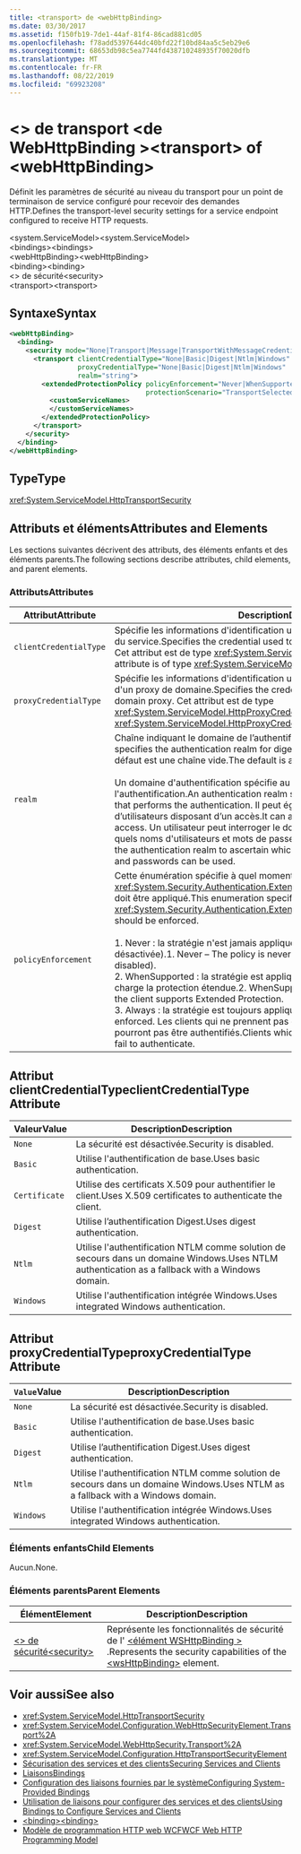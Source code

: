 ```yaml
---
title: <transport> de <webHttpBinding>
ms.date: 03/30/2017
ms.assetid: f150fb19-7de1-44af-81f4-86cad881cd05
ms.openlocfilehash: f78add5397644dc40bfd22f10bd84aa5c5eb29e6
ms.sourcegitcommit: 68653db98c5ea7744fd438710248935f70020dfb
ms.translationtype: MT
ms.contentlocale: fr-FR
ms.lasthandoff: 08/22/2019
ms.locfileid: "69923208"
---
```

# <a name="transport-of-webhttpbinding"></a><span data-ttu-id="ea76f-102">\<> de transport \<de WebHttpBinding ></span><span class="sxs-lookup"><span data-stu-id="ea76f-102">\<transport> of \<webHttpBinding></span></span>
<span data-ttu-id="ea76f-103">Définit les paramètres de sécurité au niveau du transport pour un point de terminaison de service configuré pour recevoir des demandes HTTP.</span><span class="sxs-lookup"><span data-stu-id="ea76f-103">Defines the transport-level security settings for a service endpoint configured to receive HTTP requests.</span></span>  
  
 <span data-ttu-id="ea76f-104">\<system.ServiceModel></span><span class="sxs-lookup"><span data-stu-id="ea76f-104">\<system.ServiceModel></span></span>  
<span data-ttu-id="ea76f-105">\<bindings></span><span class="sxs-lookup"><span data-stu-id="ea76f-105">\<bindings></span></span>  
<span data-ttu-id="ea76f-106">\<webHttpBinding></span><span class="sxs-lookup"><span data-stu-id="ea76f-106">\<webHttpBinding></span></span>  
<span data-ttu-id="ea76f-107">\<binding></span><span class="sxs-lookup"><span data-stu-id="ea76f-107">\<binding></span></span>  
<span data-ttu-id="ea76f-108">\<> de sécurité</span><span class="sxs-lookup"><span data-stu-id="ea76f-108">\<security></span></span>  
<span data-ttu-id="ea76f-109">\<transport></span><span class="sxs-lookup"><span data-stu-id="ea76f-109">\<transport></span></span>  
  
## <a name="syntax"></a><span data-ttu-id="ea76f-110">Syntaxe</span><span class="sxs-lookup"><span data-stu-id="ea76f-110">Syntax</span></span>  
  
```xml  
<webHttpBinding>
  <binding>
    <security mode="None|Transport|Message|TransportWithMessageCredential|TransportCredentialOnly">
      <transport clientCredentialType="None|Basic|Digest|Ntlm|Windows"
                 proxyCredentialType="None|Basic|Digest|Ntlm|Windows"
                 realm="string">
        <extendedProtectionPolicy policyEnforcement="Never|WhenSupported|Always"
                                  protectionScenario="TransportSelected|TrustedProxy">
          <customServiceNames>
          </customServiceNames>
        </extendedProtectionPolicy>
      </transport>
    </security>
  </binding>
</webHttpBinding>
```  
  
## <a name="type"></a><span data-ttu-id="ea76f-111">Type</span><span class="sxs-lookup"><span data-stu-id="ea76f-111">Type</span></span>  
 <xref:System.ServiceModel.HttpTransportSecurity>  
  
## <a name="attributes-and-elements"></a><span data-ttu-id="ea76f-112">Attributs et éléments</span><span class="sxs-lookup"><span data-stu-id="ea76f-112">Attributes and Elements</span></span>  
 <span data-ttu-id="ea76f-113">Les sections suivantes décrivent des attributs, des éléments enfants et des éléments parents.</span><span class="sxs-lookup"><span data-stu-id="ea76f-113">The following sections describe attributes, child elements, and parent elements.</span></span>  
  
### <a name="attributes"></a><span data-ttu-id="ea76f-114">Attributs</span><span class="sxs-lookup"><span data-stu-id="ea76f-114">Attributes</span></span>  
  
|<span data-ttu-id="ea76f-115">Attribut</span><span class="sxs-lookup"><span data-stu-id="ea76f-115">Attribute</span></span>|<span data-ttu-id="ea76f-116">Description</span><span class="sxs-lookup"><span data-stu-id="ea76f-116">Description</span></span>|  
|---------------|-----------------|  
|`clientCredentialType`|<span data-ttu-id="ea76f-117">Spécifie les informations d'identification utilisées pour authentifier le client auprès du service.</span><span class="sxs-lookup"><span data-stu-id="ea76f-117">Specifies the credential used to authenticate the client to the service.</span></span> <span data-ttu-id="ea76f-118">Cet attribut est de type <xref:System.ServiceModel.HttpClientCredentialType>.</span><span class="sxs-lookup"><span data-stu-id="ea76f-118">This attribute is of type <xref:System.ServiceModel.HttpClientCredentialType>.</span></span>|  
|`proxyCredentialType`|<span data-ttu-id="ea76f-119">Spécifie les informations d'identification utilisées pour authentifier le client auprès d'un proxy de domaine.</span><span class="sxs-lookup"><span data-stu-id="ea76f-119">Specifies the credential used to authenticate the client to a domain proxy.</span></span> <span data-ttu-id="ea76f-120">Cet attribut est de type <xref:System.ServiceModel.HttpProxyCredentialType>.</span><span class="sxs-lookup"><span data-stu-id="ea76f-120">This attribute is of type <xref:System.ServiceModel.HttpProxyCredentialType>.</span></span>|  
|`realm`|<span data-ttu-id="ea76f-121">Chaîne indiquant le domaine de l’authentification de base ou Digest.</span><span class="sxs-lookup"><span data-stu-id="ea76f-121">A string that specifies the authentication realm for digest or basic authentication.</span></span> <span data-ttu-id="ea76f-122">La valeur par défaut est une chaîne vide.</span><span class="sxs-lookup"><span data-stu-id="ea76f-122">The default is an empty string.</span></span><br /><br /> <span data-ttu-id="ea76f-123">Un domaine d'authentification spécifie au moins le nom de l'hôte qui exécute l'authentification.</span><span class="sxs-lookup"><span data-stu-id="ea76f-123">An authentication realm specifies at least the name of the host that performs the authentication.</span></span> <span data-ttu-id="ea76f-124">Il peut également spécifier une collection d’utilisateurs disposant d’un accès.</span><span class="sxs-lookup"><span data-stu-id="ea76f-124">It can also specify a collection of users that has access.</span></span> <span data-ttu-id="ea76f-125">Un utilisateur peut interroger le domaine d'authentification pour vérifier quels noms d'utilisateurs et mots de passe peuvent être utilisés.</span><span class="sxs-lookup"><span data-stu-id="ea76f-125">A user can query the authentication realm to ascertain which one of the several possible usernames and passwords can be used.</span></span>|  
|`policyEnforcement`|<span data-ttu-id="ea76f-126">Cette énumération spécifie à quel moment <xref:System.Security.Authentication.ExtendedProtection.ExtendedProtectionPolicy> doit être appliqué.</span><span class="sxs-lookup"><span data-stu-id="ea76f-126">This enumeration specifies when the <xref:System.Security.Authentication.ExtendedProtection.ExtendedProtectionPolicy> should be enforced.</span></span><br /><br /> <span data-ttu-id="ea76f-127">1.  Never : la stratégie n'est jamais appliquée (la protection étendue est désactivée).</span><span class="sxs-lookup"><span data-stu-id="ea76f-127">1.  Never – The policy is never enforced (Extended Protection is disabled).</span></span><br /><span data-ttu-id="ea76f-128">2.  WhenSupported : la stratégie est appliquée uniquement si le client prend en charge la protection étendue.</span><span class="sxs-lookup"><span data-stu-id="ea76f-128">2.  WhenSupported – The policy is enforced only if the client supports Extended Protection.</span></span><br /><span data-ttu-id="ea76f-129">3.  Always : la stratégie est toujours appliquée.</span><span class="sxs-lookup"><span data-stu-id="ea76f-129">3.  Always – The policy is always enforced.</span></span> <span data-ttu-id="ea76f-130">Les clients qui ne prennent pas en charge la protection étendue ne pourront pas être authentifiés.</span><span class="sxs-lookup"><span data-stu-id="ea76f-130">Clients which don’t support Extended Protection will fail to authenticate.</span></span>|  
  
## <a name="clientcredentialtype-attribute"></a><span data-ttu-id="ea76f-131">Attribut clientCredentialType</span><span class="sxs-lookup"><span data-stu-id="ea76f-131">clientCredentialType Attribute</span></span>  
  
|<span data-ttu-id="ea76f-132">Valeur</span><span class="sxs-lookup"><span data-stu-id="ea76f-132">Value</span></span>|<span data-ttu-id="ea76f-133">Description</span><span class="sxs-lookup"><span data-stu-id="ea76f-133">Description</span></span>|  
|-----------|-----------------|  
|`None`|<span data-ttu-id="ea76f-134">La sécurité est désactivée.</span><span class="sxs-lookup"><span data-stu-id="ea76f-134">Security is disabled.</span></span>|  
|`Basic`|<span data-ttu-id="ea76f-135">Utilise l'authentification de base.</span><span class="sxs-lookup"><span data-stu-id="ea76f-135">Uses basic authentication.</span></span>|  
|`Certificate`|<span data-ttu-id="ea76f-136">Utilise des certificats X.509 pour authentifier le client.</span><span class="sxs-lookup"><span data-stu-id="ea76f-136">Uses X.509 certificates to authenticate the client.</span></span>|  
|`Digest`|<span data-ttu-id="ea76f-137">Utilise l’authentification Digest.</span><span class="sxs-lookup"><span data-stu-id="ea76f-137">Uses digest authentication.</span></span>|  
|`Ntlm`|<span data-ttu-id="ea76f-138">Utilise l'authentification NTLM comme solution de secours dans un domaine Windows.</span><span class="sxs-lookup"><span data-stu-id="ea76f-138">Uses NTLM authentication as a fallback with a Windows domain.</span></span>|  
|`Windows`|<span data-ttu-id="ea76f-139">Utilise l'authentification intégrée Windows.</span><span class="sxs-lookup"><span data-stu-id="ea76f-139">Uses integrated Windows authentication.</span></span>|  
  
## <a name="proxycredentialtype-attribute"></a><span data-ttu-id="ea76f-140">Attribut proxyCredentialType</span><span class="sxs-lookup"><span data-stu-id="ea76f-140">proxyCredentialType Attribute</span></span>  
  
|<span data-ttu-id="ea76f-141">`Value`</span><span class="sxs-lookup"><span data-stu-id="ea76f-141">Value</span></span>|<span data-ttu-id="ea76f-142">Description</span><span class="sxs-lookup"><span data-stu-id="ea76f-142">Description</span></span>|  
|-----------|-----------------|  
|`None`|<span data-ttu-id="ea76f-143">La sécurité est désactivée.</span><span class="sxs-lookup"><span data-stu-id="ea76f-143">Security is disabled.</span></span>|  
|`Basic`|<span data-ttu-id="ea76f-144">Utilise l'authentification de base.</span><span class="sxs-lookup"><span data-stu-id="ea76f-144">Uses basic authentication.</span></span>|  
|`Digest`|<span data-ttu-id="ea76f-145">Utilise l’authentification Digest.</span><span class="sxs-lookup"><span data-stu-id="ea76f-145">Uses digest authentication.</span></span>|  
|`Ntlm`|<span data-ttu-id="ea76f-146">Utilise l'authentification NTLM comme solution de secours dans un domaine Windows.</span><span class="sxs-lookup"><span data-stu-id="ea76f-146">Uses NTLM as a fallback with a Windows domain.</span></span>|  
|`Windows`|<span data-ttu-id="ea76f-147">Utilise l'authentification intégrée Windows.</span><span class="sxs-lookup"><span data-stu-id="ea76f-147">Uses integrated Windows authentication.</span></span>|  
  
### <a name="child-elements"></a><span data-ttu-id="ea76f-148">Éléments enfants</span><span class="sxs-lookup"><span data-stu-id="ea76f-148">Child Elements</span></span>  
 <span data-ttu-id="ea76f-149">Aucun.</span><span class="sxs-lookup"><span data-stu-id="ea76f-149">None.</span></span>  
  
### <a name="parent-elements"></a><span data-ttu-id="ea76f-150">Éléments parents</span><span class="sxs-lookup"><span data-stu-id="ea76f-150">Parent Elements</span></span>  
  
|<span data-ttu-id="ea76f-151">Élément</span><span class="sxs-lookup"><span data-stu-id="ea76f-151">Element</span></span>|<span data-ttu-id="ea76f-152">Description</span><span class="sxs-lookup"><span data-stu-id="ea76f-152">Description</span></span>|  
|-------------|-----------------|  
|[<span data-ttu-id="ea76f-153">\<> de sécurité</span><span class="sxs-lookup"><span data-stu-id="ea76f-153">\<security></span></span>](security-of-webhttpbinding.md)|<span data-ttu-id="ea76f-154">Représente les fonctionnalités de sécurité de l' [ \<élément WSHttpBinding >](wshttpbinding.md) .</span><span class="sxs-lookup"><span data-stu-id="ea76f-154">Represents the security capabilities of the [\<wsHttpBinding>](wshttpbinding.md) element.</span></span>|  
  
## <a name="see-also"></a><span data-ttu-id="ea76f-155">Voir aussi</span><span class="sxs-lookup"><span data-stu-id="ea76f-155">See also</span></span>

- <xref:System.ServiceModel.HttpTransportSecurity>
- <xref:System.ServiceModel.Configuration.WebHttpSecurityElement.Transport%2A>
- <xref:System.ServiceModel.WebHttpSecurity.Transport%2A>
- <xref:System.ServiceModel.Configuration.HttpTransportSecurityElement>
- [<span data-ttu-id="ea76f-156">Sécurisation des services et des clients</span><span class="sxs-lookup"><span data-stu-id="ea76f-156">Securing Services and Clients</span></span>](../../../wcf/feature-details/securing-services-and-clients.md)
- [<span data-ttu-id="ea76f-157">Liaisons</span><span class="sxs-lookup"><span data-stu-id="ea76f-157">Bindings</span></span>](../../../wcf/bindings.md)
- [<span data-ttu-id="ea76f-158">Configuration des liaisons fournies par le système</span><span class="sxs-lookup"><span data-stu-id="ea76f-158">Configuring System-Provided Bindings</span></span>](../../../wcf/feature-details/configuring-system-provided-bindings.md)
- [<span data-ttu-id="ea76f-159">Utilisation de liaisons pour configurer des services et des clients</span><span class="sxs-lookup"><span data-stu-id="ea76f-159">Using Bindings to Configure Services and Clients</span></span>](../../../wcf/using-bindings-to-configure-services-and-clients.md)
- [<span data-ttu-id="ea76f-160">\<binding></span><span class="sxs-lookup"><span data-stu-id="ea76f-160">\<binding></span></span>](../../../misc/binding.md)
- [<span data-ttu-id="ea76f-161">Modèle de programmation HTTP web WCF</span><span class="sxs-lookup"><span data-stu-id="ea76f-161">WCF Web HTTP Programming Model</span></span>](../../../wcf/feature-details/wcf-web-http-programming-model.md)
